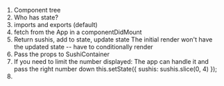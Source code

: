 1.  Component tree
2.  Who has state?
3.  imports and exports (default)
4.  fetch from the App in a componentDidMount
5.  Return sushis, add to state, update state
    The initial render won't have the updated state -- have to conditionally render
6.  Pass the props to SushiContainer
7.  If you need to limit the number displayed: The app can handle it and pass the right number down
    this.setState({ sushis: sushis.slice(0, 4) });
8.
